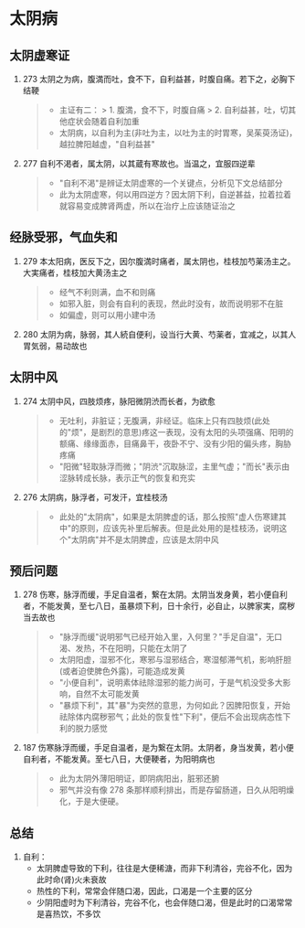 # 太阴病
## 太阴虚寒证
1. 273 太阴之为病，腹満而吐，食不下，自利益甚，时腹自痛。若下之，必胸下结鞕
    > * 主证有二：
        > 1. 腹満，食不下，时腹自痛
        > 2. 自利益甚，吐，切其他症状会随着自利加重
    > * 太阴病，以自利为主(非吐为主，以吐为主的时胃寒，吴茱萸汤证)，越拉脾阳越虚，"自利益甚"
2. 277 自利不渇者，属太阴，以其蔵有寒故也。当温之，宜服四逆辈
    > * "自利不渇"是辨证太阴虚寒的一个关键点，分析见下文总结部分
    > * 此为太阴虚寒，何以用四逆方？因太阴下利，自逆甚益，拉着拉着就容易变成脾肾两虚，所以在治疗上应该随证治之

## 经脉受邪，气血失和
1. 279 本太阳病，医反下之，因尔腹満时痛者，属太阴也，桂枝加芍薬汤主之。大実痛者，桂枝加大黄汤主之
    > * 经气不利则满，血不和则痛
    > * 如邪入脏，则会有自利的表现，然此时没有，故而说明邪不在脏
    > * 如偏虚，则可以用小建中汤
2. 280 太阴为病，脉弱，其人続自便利，设当行大黄、芍薬者，宜减之，以其人胃気弱，易动故也

## 太阴中风
1. 274 太阴中风，四肢烦疼，脉阳微阴渋而长者，为欲愈
    > * 无吐利，非脏证；无腹满，非经证。临床上只有四肢烦(此处的"烦"，是剧烈的意思)疼这一表现，没有太阳的头项强痛、阳明的额痛、缘缘面赤，目痛鼻干，夜卧不宁、没有少阳的偏头疼，胸胁疼痛
    > * "阳微"轻取脉浮而微；"阴渋"沉取脉涩，主里气虚；"而长"表示由涩脉转成长脉，表示正气的恢复和充实
2. 276 太阴病，脉浮者，可发汗，宜桂枝汤
    > * 此处的"太阴病"，如果是太阴脾虚的话，那么按照"虚人伤寒建其中"的原则，应该先补里后解表。但是此处用的是桂枝汤，说明这个"太阴病"并不是太阴脾虚，应该是太阴中风

## 预后问题
1. 278 伤寒，脉浮而缓，手足自温者，繋在太阴。太阴当发身黄，若小便自利者，不能发黄，至七八日，虽暴烦下利，日十余行，必自止，以脾家実，腐秽当去故也
    > * "脉浮而缓"说明邪气已经开始入里，入何里？"手足自温"，无口渴、发热，不在阳明，只能在太阴了
    > * 太阴阳虚，湿邪不化，寒邪与湿邪结合，寒湿郁滞气机，影响肝胆(或者迫使脾色外露)，可能造成发黄
    > * "小便自利"，说明素体祛除湿邪的能力尚可，于是气机没受多大影响，自然不太可能发黄
    > * "暴烦下利"，其"暴"为突然的意思，为何如此？因脾阳恢复，开始祛除体内腐秽邪气；此处的恢复性"下利"，便后不会出现病态性下利的脱力感觉
2. 187 伤寒脉浮而缓，手足自温者，是为繋在太阴。太阴者，身当发黄，若小便自利者，不能发黄。至七八日，大便鞕者，为阳明病也
    > * 此为太阴外薄阳明证，即阴病阳出，脏邪还腑
    > * 邪气并没有像 278 条那样顺利排出，而是存留肠道，日久从阳明燥化，于是大便硬。

## 总结
1. 自利：
    * 太阴脾虚导致的下利，往往是大便稀溏，而非下利清谷，完谷不化，因为此时命(肾)火未衰故
    * 热性的下利，常常会伴随口渴，因此，口渴是一个主要的区分
    * 少阴阳虚时为下利清谷，完谷不化，也会伴随口渴，但是此时的口渴常常是喜热饮，不多饮